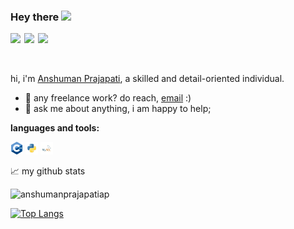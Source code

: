 ### Hey there <img src="https://media.giphy.com/media/hvRJCLFzcasrR4ia7z/giphy.gif" width="25px">



<a href="#">
  <img align="left" width="22px" src="https://raw.githubusercontent.com/peterthehan/peterthehan/master/assets/twitter.svg" />
</a>
<a href="#">
  <img align="left" width="22px" src="https://raw.githubusercontent.com/peterthehan/peterthehan/master/assets/linkedin.svg" />
</a>


![](https://visitor-badge.glitch.me/badge?page_id=anshumanprajapatiap.anshumanprajapatiap)

<br />

hi, i'm [Anshuman Prajapati](#), a skilled and detail-oriented individual. 



  <!--img align="right" alt="GIF" src="https://cdn.dribbble.com/users/461802/screenshots/4753031/designergif.gif" width="400" height="300" /-->
  
- 💼 any freelance work? do reach, [email](mailto:anshumanprajapati2000@gmail.com) :)
- 💬 ask me about anything, i am happy to help;



**languages and tools:**  


<code><img height="20" src="https://raw.githubusercontent.com/github/explore/80688e429a7d4ef2fca1e82350fe8e3517d3494d/topics/cpp/cpp.png"></code>
<code><img height="20" src="https://raw.githubusercontent.com/github/explore/80688e429a7d4ef2fca1e82350fe8e3517d3494d/topics/python/python.png"></code>
<code><img height="20" src="https://raw.githubusercontent.com/github/explore/80688e429a7d4ef2fca1e82350fe8e3517d3494d/topics/mysql/mysql.png"></code>




📈 my github stats

<p align="left"> <img src="https://github-readme-stats.vercel.app/api?username=anshumanprajapatiap&show_icons=true&theme=gotham&hide_border=true" alt="anshumanprajapatiap" />
  
[![Top Langs](https://github-readme-stats.vercel.app/api/top-langs/?username=anshumanprajapatiap&show_icons=true&layout=compact&theme=gotham&hide_border=true)](https://github.com/anshumanprajapatiap/github-readme-stats)
